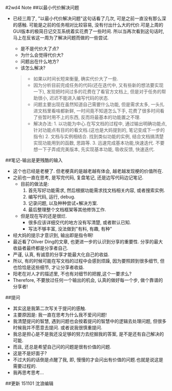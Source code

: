 #2wd4 Note
##以最小代价解决问题
- 已经三周了, "以最小代价解决问题"这句话看了几次, 可是之前一直没有那么深的感触. 可能是之前的任务相对比较容易, 没有付出什么大的代价.可是上周的GUI版本的极简日记交互系统着实花费了一些时间. 所以当再次看到这句话时, 马上在反省这一周为了解决问题而做的一些尝试.
    - 是不是代价大了点?
    - 为什么会觉得代价大?
    - 问题出在什么地方?
    - 该怎么解决?
    
    > - 如果以时间长短来衡量, 确实代价大了一些.
    > - 因为分析目前完成任务的代码(还在迭代中, 又有些新的想法要实现一下), 发现把时间过多的花费在了看官方文档上, 但是对于任务的帮助很小, 迟迟不能进入编写代码的状态.
    > - 问题主要出现在虽然知道自己需要什么功能, 但是需求太多, 一头扎进文档里看啥都新鲜, 一时间竟不知道怎么下手, 花费了很多时间看了些暂时用不上的东西, 反而将最基本的功能置之不理.
    > - 解决办法: 
        1. 以功能为中心.在写文档的过程中, 通过输出明确功能点, 针对功能点有目的的看文档.(这也是大妈提到的, 笔记变成下一步的指令)
        2. 文档与实例相结合. 找到类似功能的实例, 结合文档搞清楚实现功能用到的函数, 思路等.
        3. 迅速完成基本功能,快速迭代. 不要想一下子弄成完美版本, 先实现基本功能, 吸收反馈, 快速迭代.

##笔记-输出是更残酷的输入
- 这个也已经是老梗了. 但老梗真的是越老越有体会, 越老越发现梗的价值所在.
- 之前也一直在思考, 是写完代码, 复盘笔记, 还是边写代码边记笔记. 
   - 目前的做法是:
      1. 首先写好功能需求, 然后根据功能需求找文档相关内容, 或者搜索实例.
      2. 编写代码, 运行, debug.
      3. 记录问题, 以及种种尝试+解决方案.
      4. 最后整理整个文档框架等其他修饰工作.
   - 但是现在写的还是很烂.
      - 很多应该详细交代的地方没有写清楚, 或者默认已知.
      - 写法不够丰富, 没法做到"有料, 有趣, 有种"
- 经大妈的提示才意识到, 输出即是指令啊!
- 最近看了Oliver Ding的文章, 也更进一步的认识到分享的重要性. 分享的最大收益者最终都是分享者自己.
- 严谨, 认真, 有诚意的分享才能最大化自己的收益.
- 所以, 有的时候可能在写文档的过程中会感到烦躁, 因为要照顾到很多细节, 但也恰恰是这些细节, 才让分享者收益. 
- 阳老在对人才的描述里, 不也有对细节的把握,这个一要求么? 
- Therefore, 不要放过任何一个输出的机会, 认真的做好每一个步, 做个靠谱的分享者!

##提问
- 其实这是我第二次写关于提问的感触.
- 主要原因是: 我一直在思考为什么我不爱问问题!
- 我清楚提问的智慧, 遇到问题也会按着提问的智慧中的逻辑去处理问题, 但很多时候我并不愿意去提问. 或者说我很慎重提问.
- 我总是担心是不是我还没足够的努力去挖掘我的答案, 是不是还有自己解决的可能.
- 而且, 还总是希望自己问的问题是很有价值的问题.
- 这是不是好面子?
- 不过大妈的话倒是点醒了我, 即, 慢慢的才会问出有价值的问题.也就是说这是需要过程的.
- 我再思考思考...


##更新
151101  沈浪编辑
